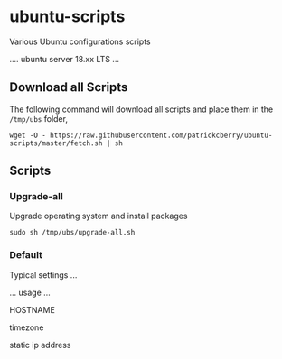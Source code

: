 # ubuntu-scripts
Various Ubuntu configurations scripts

.... ubuntu server 18.xx LTS ...

## Download all Scripts

The following command will download all scripts and place them in the `/tmp/ubs` folder,

```
wget -O - https://raw.githubusercontent.com/patrickcberry/ubuntu-scripts/master/fetch.sh | sh
```


## Scripts

### Upgrade-all

Upgrade operating system and install packages

`sudo sh /tmp/ubs/upgrade-all.sh`

### Default

Typical settings ...

... usage ...

HOSTNAME

timezone

static ip address
